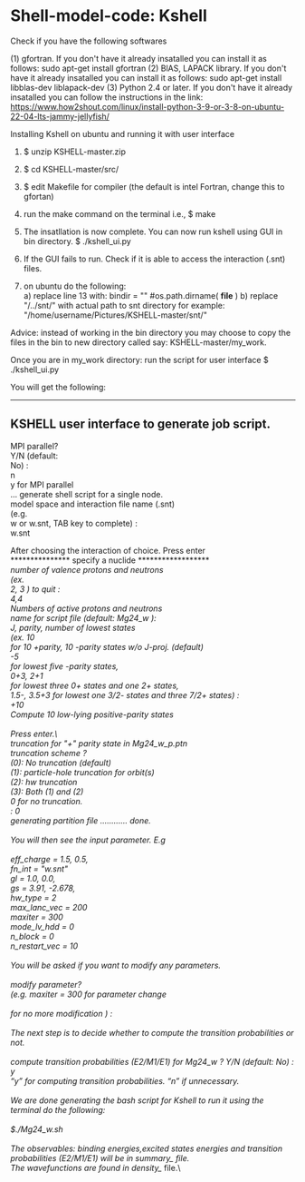 #  Shell-model-code: Kshell

Check if you have the following softwares

(1) gfortran. If you don't have it already insatalled you can install it as follows: sudo apt-get install gfortran
(2) BlAS, LAPACK library. If you don't have it already insatalled you can install it as follows: sudo apt-get install libblas-dev liblapack-dev
(3) Python 2.4 or later. If you don't have it already insatalled you can follow the instructions in the link: https://www.how2shout.com/linux/install-python-3-9-or-3-8-on-ubuntu-22-04-lts-jammy-jellyfish/

 Installing Kshell on ubuntu and running it with user interface
 1) $ unzip KSHELL-master.zip
 2) $ cd KSHELL-master/src/
 3) $ edit Makefile for compiler (the default is intel Fortran, change this to gfortan)
 4) run the make command on the terminal i.e., $ make
 5) The insatllation is now complete. You can now run kshell using GUI in bin directory. $ ./kshell_ui.py 
 
 6) If the GUI fails to run. Check if it is able to access the interaction (.snt) files.
 7) on ubuntu do the following:  
    a) replace line 13 with:  bindir = "" #os.path.dirname( __file__ )
    b) replace "/../snt/" with actual path to snt directory for example: "/home/username/Pictures/KSHELL-master/snt/"

 Advice: instead of working in the bin directory you may choose to copy the files in the bin to new directory called say: KSHELL-master/my_work.
 
 Once you are in my_work directory: run the script for user interface $ ./kshell_ui.py
 
 You will get the following:
 
 -----------------------------
KSHELL user interface to generate job script.
-----------------------------
MPI parallel?\
Y/N (default:\
No) :\
n\
y for MPI parallel\
... generate shell script for a single node.\
model space and interaction file name (.snt)\
(e.g.\
w or w.snt, TAB key to complete) :\
w.snt

After choosing the interaction of choice. Press enter
\
*************** specify a nuclide ********************\
number of valence protons and neutrons\
(ex.\
2, 3 <CR>) <CR> to quit :\
4,4\
Numbers of active protons and neutrons\
name for script file (default: Mg24_w ):\
J, parity, number of lowest states\
(ex. 10\
for 10 +parity, 10 -parity states w/o J-proj. (default)\
-5\
for lowest five -parity states,\
0+3, 2+1\
for lowest three 0+ states and one 2+ states,\
1.5-, 3.5+3 for lowest one 3/2- states and three 7/2+ states) :\
+10\
Compute 10 low-lying positive-parity states\
\
Press enter.\ 
\
truncation for "+" parity state in Mg24_w_p.ptn\
truncation scheme ?\
(0): No truncation (default)\
(1): particle-hole truncation for orbit(s)\
(2): hw truncation\
(3): Both (1) and (2)\
0 for no truncation.\
: 0\
generating partition file ............ done.\
\
You will then see the input parameter. E.g\
\
eff_charge = 1.5, 0.5,\
fn_int = "w.snt"\
gl = 1.0, 0.0,\
gs = 3.91, -2.678,\
hw_type = 2\
max_lanc_vec = 200\
maxiter = 300\
mode_lv_hdd = 0\
n_block = 0\
n_restart_vec = 10\
\
You will be asked if you want to modify any parameters.\
\
modify parameter?\
(e.g. maxiter = 300 for parameter change\
<CR>\
for no more modification ) :\
\
The next step is to decide whether to compute the transition probabilities or not.\
\
compute transition probabilities (E2/M1/E1) for
Mg24_w ? Y/N (default: No) :\
y\
“y” for computing transition probabilities. “n” if unnecessary.\
\
We are done generating the bash script for Kshell to run it using the terminal do the following:\
\
$./Mg24_w.sh\
\
The observables: binding energies,excited states energies and transition probabilities (E2/M1/E1) will be in summary_* file.\
The wavefunctions are found in density_*  file.\
